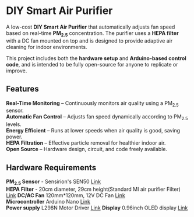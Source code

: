 # DIY Smart Air Purifier
A low-cost **DIY Smart Air Purifier** that automatically adjusts fan speed based on real-time **PM<sub>2.5</sub>** concentration. The purifier uses a **HEPA filter** with a DC fan mounted on top and is designed to provide adaptive air cleaning for indoor environments.

This project includes both the **hardware setup** and **Arduino-based control code**, and is intended to be fully open-source for anyone to replicate or improve.

## Features
**Real-Time Monitoring** – Continuously monitors air quality using a PM<sub>2.5</sub> sensor.  
**Automatic Fan Control** – Adjusts fan speed dynamically according to PM<sub>2.5</sub> levels.  
**Energy Efficient** – Runs at lower speeds when air quality is good, saving power.  
**HEPA Filtration** – Effective particle removal for healthier indoor air.  
**Open Source** – Hardware design, circuit, and code freely available.  

## Hardware Requirements
**PM<sub>2.5</sub> Sensor** - Sensirion's SEN50 [Link](https://in.element14.com/sensirion/sen50-sdn-t/particle-sensor-dust-digital-5v/dp/3953034?srsltid=AfmBOorvVw0ERm18eGjQajDrGZsDv7g6_JHfXTA9BqazueTBrIli2FY9)  
**HEPA Filter** - 20cm diameter, 29cm height(Standard MI air purifier Filter) [Link](https://amzn.in/d/hq0hpHi) 
**DC/AC Fan** 120mm*120mm, 12V DC Fan [Link](https://amzn.in/d/9E89Q2z)  
**Microcontroller** Arduino Nano [Link](https://in.element14.com/arduino/a000005/arduino-nano-evaluation-board/dp/1848691)  
**Power supply** L298N Motor Driver [Link](https://in.element14.com/dfrobot/dri0002/dc-motor-controller-mdv-2x2a-board/dp/3517873) 
**Display** 0.96inch OLED display [Link](https://in.element14.com/midas/mdob128064wv-ybi/graphic-oled-cob-128-x-64pixel/dp/3565084)  
